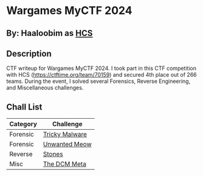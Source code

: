 # Wargames MyCTF 2024 

## By: Haaloobim as [HCS](https://ctftime.org/team/70159) 

## Description 

CTF writeup for Wargames MyCTF 2024. I took part in this CTF competition with HCS (https://ctftime.org/team/70159) and secured 4th place out of 266 teams. During the event, I solved several Forensics, Reverse Engineering, and Miscellaneous challenges.

## Chall List 

| Category | Challenge |
| --- | --- |
| Forensic | [Tricky Malware](./For-TrickyMalware/) |
| Forensic | [Unwanted Meow](./For-UnwantedMeow/) |
| Reverse | [Stones](./Rev-Stones/) |
| Misc | [The DCM Meta](./Misc-TheDCMMeta/) |
